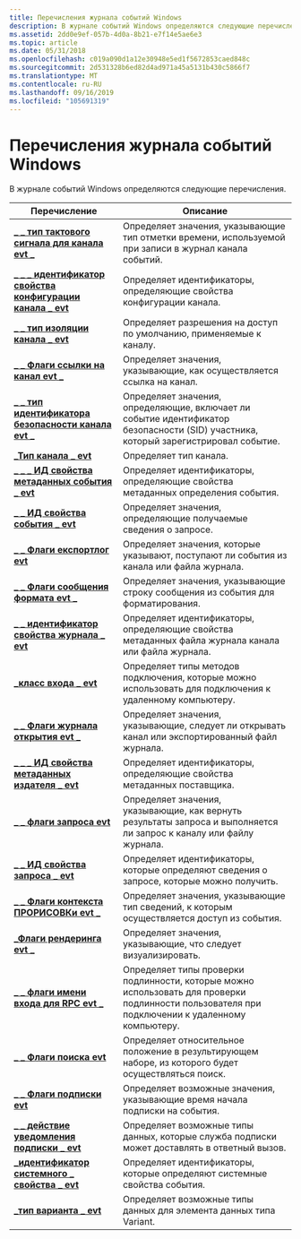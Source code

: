```yaml
---
title: Перечисления журнала событий Windows
description: В журнале событий Windows определяются следующие перечисления.
ms.assetid: 2dd0e9ef-057b-4d0a-8b21-e7f14e5ae6e3
ms.topic: article
ms.date: 05/31/2018
ms.openlocfilehash: c019a090d1a12e30948e5ed1f5672853caed848c
ms.sourcegitcommit: 2d531328b6ed82d4ad971a45a5131b430c5866f7
ms.translationtype: MT
ms.contentlocale: ru-RU
ms.lasthandoff: 09/16/2019
ms.locfileid: "105691319"
---
```

# <a name="windows-event-log-enumerations"></a>Перечисления журнала событий Windows

В журнале событий Windows определяются следующие перечисления.



| Перечисление                                                                          | Описание                                                                                                                        |
|--------------------------------------------------------------------------------------|------------------------------------------------------------------------------------------------------------------------------------|
| [**\_ \_ тип тактового сигнала для канала evt \_**](/windows/desktop/api/WinEvt/ne-winevt-evt_channel_clock_type)                          | Определяет значения, указывающие тип отметки времени, используемой при записи в журнал канала событий.                                         |
| [**\_ \_ \_ идентификатор свойства конфигурации канала \_ evt**](/windows/desktop/api/WinEvt/ne-winevt-evt_channel_config_property_id)         | Определяет идентификаторы, определяющие свойства конфигурации канала.                                                   |
| [**\_ \_ тип изоляции канала \_ evt**](/windows/desktop/api/WinEvt/ne-winevt-evt_channel_isolation_type)                  | Определяет разрешения на доступ по умолчанию, применяемые к каналу.                                                                    |
| [**\_ \_ Флаги ссылки на канал evt \_**](/windows/desktop/api/WinEvt/ne-winevt-evt_channel_reference_flags)                | Определяет значения, указывающие, как осуществляется ссылка на канал.                                                                       |
| [**\_ \_ тип идентификатора безопасности канала evt \_**](/windows/desktop/api/WinEvt/ne-winevt-evt_channel_sid_type)                              | Определяет значения, определяющие, включает ли событие идентификатор безопасности (SID) участника, который зарегистрировал событие. |
| [**\_Тип канала \_ evt**](/windows/desktop/api/WinEvt/ne-winevt-evt_channel_type)                                       | Определяет тип канала.                                                                                                     |
| [**\_ \_ \_ ИД свойства метаданных события \_ evt**](/windows/desktop/api/WinEvt/ne-winevt-evt_event_metadata_property_id)         | Определяет идентификаторы, определяющие свойства метаданных определения события.                                              |
| [**\_ \_ ИД свойства события \_ evt**](/windows/desktop/api/WinEvt/ne-winevt-evt_event_property_id)               | Определяет значения, определяющие получаемые сведения о запросе.                                                               |
| [**\_ \_ Флаги експортлог evt**](/windows/desktop/api/WinEvt/ne-winevt-evt_exportlog_flags)                                 | Определяет значения, которые указывают, поступают ли события из канала или файла журнала.                                                   |
| [**\_ \_ Флаги сообщения формата evt \_**](/windows/desktop/api/WinEvt/ne-winevt-evt_format_message_flags)                      | Определяет значения, указывающие строку сообщения из события для форматирования.                                                       |
| [**\_ \_ идентификатор свойства журнала \_ evt**](/windows/desktop/api/WinEvt/ne-winevt-evt_log_property_id)                                | Определяет идентификаторы, определяющие свойства метаданных файла журнала канала или файла журнала.                                   |
| [**\_класс входа \_ evt**](/windows/desktop/api/WinEvt/ne-winevt-evt_login_class)                                         | Определяет типы методов подключения, которые можно использовать для подключения к удаленному компьютеру.                                             |
| [**\_ \_ Флаги журнала открытия evt \_**](/windows/desktop/api/WinEvt/ne-winevt-evt_open_log_flags)                                  | Определяет значения, указывающие, следует ли открывать канал или экспортированный файл журнала.                                                    |
| [**\_ \_ \_ ИД свойства метаданных издателя \_ evt**](/windows/desktop/api/WinEvt/ne-winevt-evt_publisher_metadata_property_id) | Определяет идентификаторы, определяющие свойства метаданных поставщика.                                                       |
| [**\_ \_ флаги запроса evt**](/windows/desktop/api/WinEvt/ne-winevt-evt_query_flags)                                         | Определяет значения, указывающие, как вернуть результаты запроса и выполняется ли запрос к каналу или файлу журнала.           |
| [**\_ \_ ИД свойства запроса \_ evt**](/windows/desktop/api/WinEvt/ne-winevt-evt_query_property_id)                            | Определяет идентификаторы, которые определяют сведения о запросе, которые можно получить.                                                 |
| [**\_ \_ Флаги контекста ПРОРИСОВКи evt \_**](/windows/desktop/api/WinEvt/ne-winevt-evt_render_context_flags)                      | Определяет значения, указывающие тип сведений, к которым осуществляется доступ из события.                                                  |
| [**\_Флаги рендеринга evt \_**](/windows/desktop/api/WinEvt/ne-winevt-evt_render_flags)                                       | Определяет значения, указывающие, что следует визуализировать.                                                                                    |
| [**\_ \_ флаги имени входа для RPC evt \_**](/windows/desktop/api/WinEvt/ne-winevt-evt_rpc_login_flags)                                | Определяет типы проверки подлинности, которые можно использовать для проверки подлинности пользователя при подключении к удаленному компьютеру.                |
| [**\_ \_ Флаги поиска evt**](/windows/desktop/api/WinEvt/ne-winevt-evt_seek_flags)                                           | Определяет относительное положение в результирующем наборе, из которого будет осуществляться поиск.                                                                |
| [**\_ \_ Флаги подписки evt**](/windows/desktop/api/WinEvt/ne-winevt-evt_subscribe_flags)                                 | Определяет возможные значения, указывающие время начала подписки на события.                                                      |
| [**\_ \_ действие уведомления подписки \_ evt**](/windows/desktop/api/WinEvt/ne-winevt-evt_subscribe_notify_action)                | Определяет возможные типы данных, которые служба подписки может доставлять в ответный вызов.                                     |
| [**\_идентификатор системного \_ свойства \_ evt**](/windows/desktop/api/WinEvt/ne-winevt-evt_system_property_id)                          | Определяет идентификаторы, которые определяют системные свойства события.                                                   |
| [**\_тип варианта \_ evt**](/windows/desktop/api/WinEvt/ne-winevt-evt_variant_type)                                       | Определяет возможные типы данных для элемента данных типа Variant.                                                                            |



 

 

 





